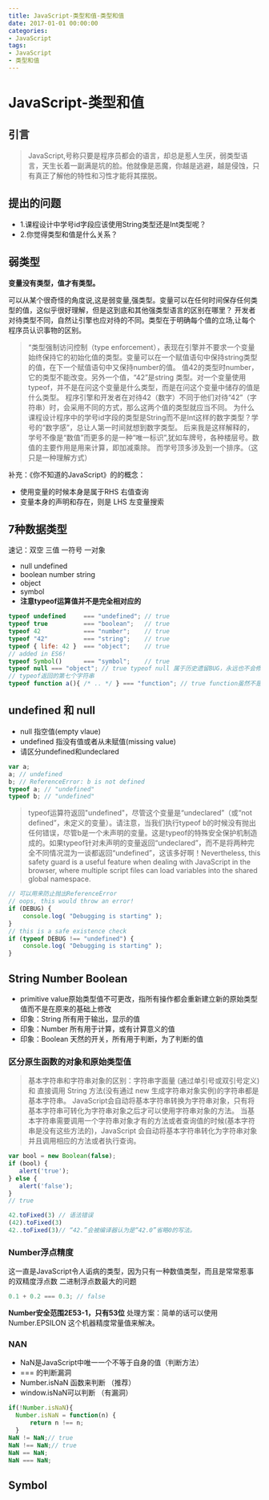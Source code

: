 ```yaml
---
title: JavaScript-类型和值-类型和值
date: 2017-01-01 00:00:00
categories:
- JavaScript
tags:
- JavaScript
- 类型和值
---
```


# JavaScript-类型和值
## 引言
> JavaScript,号称只要是程序员都会的语言，却总是惹人生厌，弱类型语言，天生长着一副满是坑的脸。他就像是恶魔，你越是逃避，越是侵蚀，只有真正了解他的特性和习性才能将其摆脱。

## 提出的问题
- 1.课程设计中学号id字段应该使用String类型还是Int类型呢？
- 2.你觉得类型和值是什么关系？
<!-- more -->

## 弱类型

**变量没有类型，值才有类型。**

可以从某个很奇怪的角度说,这是弱变量,强类型。变量可以在任何时间保存任何类型的值，这似乎很好理解，但是这到底和其他强类型语言的区别在哪里？
开发者对待类型不同，自然让引擎也应对待的不同。类型在于明确每个值的立场,让每个程序员认识事物的区别。

> “类型强制访问控制（type enforcement），表现在引擎并不要求一个变量始终保持它的初始化值的类型。变量可以在一个赋值语句中保持string类型的值，在下一个赋值语句中又保持number的值。
值42的类型时number，它的类型不能改变。另外一个值，“42”是string 类型。对一个变量使用typeof，并不是在问这个变量是什么类型，而是在问这个变量中储存的值是什么类型。
程序引擎和开发者在对待42（数字）不同于他们对待“42”（字符串）时，会采用不同的方式，那么这两个值的类型就应当不同。
为什么课程设计程序中的学号id字段的类型是String而不是Int这样的数字类型？学号的“数字感”，总让人第一时间就想到数字类型。
后来我是这样解释的，学号不像是“数值”而更多的是一种“唯一标识”,犹如车牌号，各种楼层号。数值的主要作用是用来计算，即加减乘除。
而学号顶多涉及到一个排序。（这只是一种理解方式）

补充：《你不知道的JavaScript》的的概念：
- 使用变量的时候本身是属于RHS 右值查询
- 变量本身的声明和存在，则是 LHS 左变量搜索

## 7种数据类型
速记：双空 三值 一符号 一对象
- null undefined
- boolean number string
- object
- symbol
- **注意typeof运算值并不是完全相对应的**
``` javaScript
typeof undefined     === "undefined"; // true
typeof true          === "boolean";   // true
typeof 42            === "number";    // true
typeof "42"          === "string";    // true
typeof { life: 42 }  === "object";    // true
// added in ES6!
typeof Symbol()      === "symbol";    // true
typeof null === "object"; // true typeof null 属于历史遗留BUG，永远也不会修复。
// typeof返回的第七个字符串
typeof function a(){ /* .. */ } === "function"; // true function虽然不是类型，但是也能被typeof识别。
```

## undefined 和 null

- null 指空值(empty vlaue)
- undefined 指没有值或者从未赋值(missing value)
- 请区分undefined和undeclared

``` javascript
var a;
a; // undefined
b; // ReferenceError: b is not defined
typeof a; // "undefined"
typeof b; // "undefined"
```

> typeof运算符返回"undefined"，尽管这个变量是“undeclared”（或“not defined”，未定义的变量）。请注意，当我们执行typeof b的时候没有抛出任何错误，尽管b是一个未声明的变量。这是typeof的特殊安全保护机制造成的。如果typeof针对未声明的变量返回“undeclared”，而不是将两种完全不同情况混为一谈都返回“undefined”，这该多好啊！Nevertheless, this safety guard is a useful feature when dealing with JavaScript in the browser, where multiple script files can load variables into the shared global namespace.

``` javascript
// 可以用来防止抛出ReferenceError
// oops, this would throw an error!
if (DEBUG) {
    console.log( "Debugging is starting" );
}
// this is a safe existence check
if (typeof DEBUG !== "undefined") {
    console.log( "Debugging is starting" );
}
```

## String Number Boolean

- primitive value原始类型值不可更改，指所有操作都会重新建立新的原始类型值而不是在原来的基础上修改
- 印象：String 所有用于输出，显示的值
- 印象：Number 所有用于计算，或有计算意义的值
- 印象：Boolean 天然的开关，所有用于判断，为了判断的值

### 区分原生函数的对象和原始类型值
> 基本字符串和字符串对象的区别：字符串字面量 (通过单引号或双引号定义) 和 直接调用 String 方法(没有通过 new 生成字符串对象实例)的字符串都是基本字符串。
JavaScript会自动将基本字符串转换为字符串对象，只有将基本字符串可转化为字符串对象之后才可以使用字符串对象的方法。
当基本字符串需要调用一个字符串对象才有的方法或者查询值的时候(基本字符串是没有这些方法的)，JavaScript 会自动将基本字符串转化为字符串对象并且调用相应的方法或者执行查询。
 ``` javascript
var bool = new Boolean(false);
if (bool) {
	alert('true');
} else {
	alert('false');
}
// true
```
``` javascript
42.toFixed(3) // 语法错误
(42).toFixed(3)
42..toFixed(3)// “42.”会被编译器认为是“42.0”省略0的写法。
```
### Number浮点精度
这一直是JavaScript令人诟病的类型，因为只有一种数值类型，而且是常常惹事的双精度浮点数
二进制浮点数最大的问题
``` javascript
0.1 + 0.2 === 0.3; // false
```
**Number安全范围2E53-1，只有53位**
处理方案：简单的话可以使用 Number.EPSILON 这个机器精度常量值来解决。

### NAN
- NaN是JavaScript中唯一一个不等于自身的值（判断方法）
- === 的判断漏洞
- Number.isNaN 函数来判断 （推荐）
- window.isNaN可以判断 （有漏洞）
``` javascript
if(!Number.isNaN){
  Number.isNaN = function(n) {
      return n !== n;
  }
NaN != NaN;// true
NaN !== NaN;// true
NaN == NaN;
NaN === NaN;
```

## Symbol





